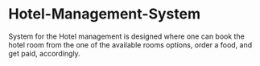 # Hotel-Management-System
System for the Hotel management is designed where one can book the hotel room from the one of the available rooms options, order a food, and get paid, accordingly. 
